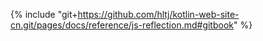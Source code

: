 {% include "git+https://github.com/hltj/kotlin-web-site-cn.git/pages/docs/reference/js-reflection.md#gitbook" %}
